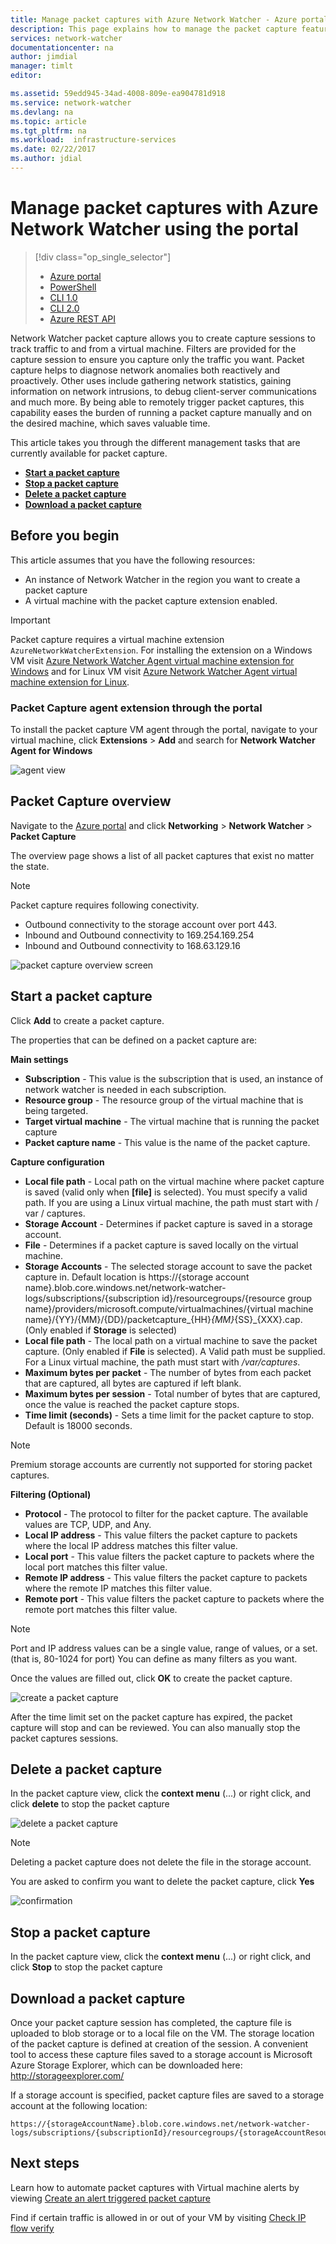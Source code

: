 ```yaml
---
title: Manage packet captures with Azure Network Watcher - Azure portal | Microsoft Docs
description: This page explains how to manage the packet capture feature of Network Watcher using Azure portal
services: network-watcher
documentationcenter: na
author: jimdial
manager: timlt
editor: 

ms.assetid: 59edd945-34ad-4008-809e-ea904781d918
ms.service: network-watcher
ms.devlang: na
ms.topic: article
ms.tgt_pltfrm: na
ms.workload:  infrastructure-services
ms.date: 02/22/2017
ms.author: jdial
---
```


# Manage packet captures with Azure Network Watcher using the portal

> [!div class="op_single_selector"]
> - [Azure portal](network-watcher-packet-capture-manage-portal.md)
> - [PowerShell](network-watcher-packet-capture-manage-powershell.md)
> - [CLI 1.0](network-watcher-packet-capture-manage-cli-nodejs.md)
> - [CLI 2.0](network-watcher-packet-capture-manage-cli.md)
> - [Azure REST API](network-watcher-packet-capture-manage-rest.md)

Network Watcher packet capture allows you to create capture sessions to track traffic to and from a virtual machine. Filters are provided for the capture session to ensure you capture only the traffic you want. Packet capture helps to diagnose network anomalies both reactively and proactively. Other uses include gathering network statistics, gaining information on network intrusions, to debug client-server communications and much more. By being able to remotely trigger packet captures, this capability eases the burden of running a packet capture manually and on the desired machine, which saves valuable time.

This article takes you through the different management tasks that are currently available for packet capture.

- [**Start a packet capture**](#start-a-packet-capture)
- [**Stop a packet capture**](#stop-a-packet-capture)
- [**Delete a packet capture**](#delete-a-packet-capture)
- [**Download a packet capture**](#download-a-packet-capture)

## Before you begin

This article assumes that you have the following resources:

- An instance of Network Watcher in the region you want to create a packet capture
- A virtual machine with the packet capture extension enabled.

> [!IMPORTANT]
> Packet capture requires a virtual machine extension `AzureNetworkWatcherExtension`. For installing the extension on a Windows VM visit [Azure Network Watcher Agent virtual machine extension for Windows](../virtual-machines/windows/extensions-nwa.md) and for Linux VM visit [Azure Network Watcher Agent virtual machine extension for Linux](../virtual-machines/linux/extensions-nwa.md).

### Packet Capture agent extension through the portal

To install the packet capture VM agent through the portal, navigate to your virtual machine, click **Extensions** > **Add** and search for **Network Watcher Agent for Windows**

![agent view][agent]

## Packet Capture overview

Navigate to the [Azure portal](https://portal.azure.com) and click **Networking** > **Network Watcher** > **Packet Capture**

The overview page shows a list of all packet captures that exist no matter the state.

> [!NOTE]
> Packet capture requires following conectivity.
> * Outbound connectivity to the storage account over port 443.
> * Inbound and Outbound connectivity to 169.254.169.254
> * Inbound and Outbound connectivity to 168.63.129.16

![packet capture overview screen][1]

## Start a packet capture

Click **Add** to create a packet capture.

The properties that can be defined on a packet capture are:

**Main settings**

- **Subscription** - This value is the subscription that is used, an instance of network watcher is needed in each subscription.
- **Resource group** - The resource group of the virtual machine that is being targeted.
- **Target virtual machine** - The virtual machine that is running the packet capture
- **Packet capture name** - This value is the name of the packet capture.

**Capture configuration**

- **Local file path** - Local path on the virtual machine where packet capture is saved (valid only when **[file]** is selected). You must specify a valid path. If you are using a Linux virtual machine, the path must start with / var / captures.
- **Storage Account** - Determines if packet capture is saved in a storage account.
- **File** - Determines if a packet capture is saved locally on the virtual machine.
- **Storage Accounts** - The selected storage account to save the packet capture in. Default location is https://{storage account name}.blob.core.windows.net/network-watcher-logs/subscriptions/{subscription id}/resourcegroups/{resource group name}/providers/microsoft.compute/virtualmachines/{virtual machine name}/{YY}/{MM}/{DD}/packetcapture_{HH}_{MM}_{SS}_{XXX}.cap. (Only enabled if **Storage** is selected)
- **Local file path** - The local path on a virtual machine to save the packet capture. (Only enabled if **File** is selected). A Valid path must be supplied. For a Linux virtual machine, the path must start with */var/captures*.
- **Maximum bytes per packet** - The number of bytes from each packet that are captured, all bytes are captured if left blank.
- **Maximum bytes per session** - Total number of bytes that are captured, once the value is reached the packet capture stops.
- **Time limit (seconds)** - Sets a time limit for the packet capture to stop. Default is 18000 seconds.

> [!NOTE]
> Premium storage accounts are currently not supported for storing packet captures.

**Filtering (Optional)**

- **Protocol** - The protocol to filter for the packet capture. The available values are TCP, UDP, and Any.
- **Local IP address** - This value filters the packet capture to packets where the local IP address matches this filter value.
- **Local port** - This value filters the packet capture to packets where the local port matches this filter value.
- **Remote IP address** - This value filters the packet capture to packets where the remote IP matches this filter value.
- **Remote port** - This value filters the packet capture to packets where the remote port matches this filter value.

> [!NOTE]
> Port and IP address values can be a single value, range of values, or a set. (that is, 80-1024 for port)
> You can define as many filters as you want.

Once the values are filled out, click **OK** to create the packet capture.

![create a packet capture][2]

After the time limit set on the packet capture has expired, the packet capture will stop and can be reviewed. You can also manually stop the packet captures sessions.

## Delete a packet capture

In the packet capture view, click the **context menu** (...) or right click, and click **delete** to stop the packet capture

![delete a packet capture][3]

> [!NOTE]
> Deleting a packet capture does not delete the file in the storage account.

You are asked to confirm you want to delete the packet capture, click **Yes**

![confirmation][4]

## Stop a packet capture

In the packet capture view, click the **context menu** (...) or right click, and click **Stop** to stop the packet capture

## Download a packet capture

Once your packet capture session has completed, the capture file is uploaded to blob storage or to a local file on the VM. The storage location of the packet capture is defined at creation of the session. A convenient tool to access these capture files saved to a storage account is Microsoft Azure Storage Explorer, which can be downloaded here:  http://storageexplorer.com/

If a storage account is specified, packet capture files are saved to a storage account at the following location:
```
https://{storageAccountName}.blob.core.windows.net/network-watcher-logs/subscriptions/{subscriptionId}/resourcegroups/{storageAccountResourceGroup}/providers/microsoft.compute/virtualmachines/{VMName}/{year}/{month}/{day}/packetCapture_{creationTime}.cap
```

## Next steps

Learn how to automate packet captures with Virtual machine alerts by viewing [Create an alert triggered packet capture](network-watcher-alert-triggered-packet-capture.md)

Find if certain traffic is allowed in or out of your VM by visiting [Check IP flow verify](diagnose-vm-network-traffic-filtering-problem.md)

<!-- Image references -->
[1]: ./media/network-watcher-packet-capture-manage-portal/figure1.png
[2]: ./media/network-watcher-packet-capture-manage-portal/figure2.png
[3]: ./media/network-watcher-packet-capture-manage-portal/figure3.png
[4]: ./media/network-watcher-packet-capture-manage-portal/figure4.png
[agent]: ./media/network-watcher-packet-capture-manage-portal/agent.png













